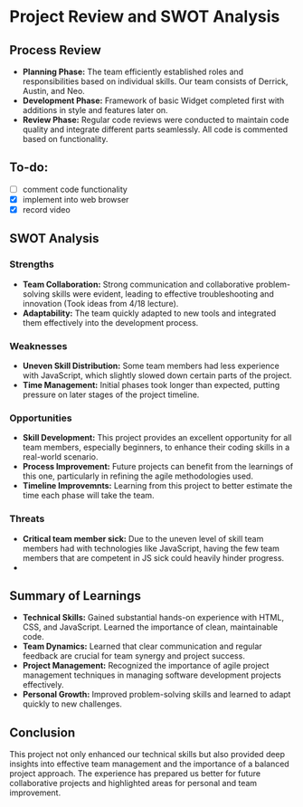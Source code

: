 # Project Review and SWOT Analysis

## Process Review
- **Planning Phase:** The team efficiently established roles and responsibilities based on individual skills. Our team consists of Derrick, Austin, and Neo.
- **Development Phase:** Framework of basic Widget completed first with additions in style and features later on.
- **Review Phase:** Regular code reviews were conducted to maintain code quality and integrate different parts seamlessly. All code is commented based on functionality.

## To-do:
- [ ] comment code functionality
- [x] implement into web browser
- [x] record video

## SWOT Analysis

### Strengths
- **Team Collaboration:** Strong communication and collaborative problem-solving skills were evident, leading to effective troubleshooting and innovation (Took ideas from 4/18 lecture).
- **Adaptability:** The team quickly adapted to new tools and integrated them effectively into the development process.

### Weaknesses
- **Uneven Skill Distribution:** Some team members had less experience with JavaScript, which slightly slowed down certain parts of the project.
- **Time Management:** Initial phases took longer than expected, putting pressure on later stages of the project timeline.

### Opportunities
- **Skill Development:** This project provides an excellent opportunity for all team members, especially beginners, to enhance their coding skills in a real-world scenario.
- **Process Improvement:** Future projects can benefit from the learnings of this one, particularly in refining the agile methodologies used.
- **Timeline Improvemnts:** Learning from this project to better estimate the time each phase will take the team.

### Threats
- **Critical team member sick:** Due to the uneven level of skill team members had with technologies like JavaScript, having the few team members that are competent in JS sick could heavily hinder progress.
- 

## Summary of Learnings
- **Technical Skills:** Gained substantial hands-on experience with HTML, CSS, and JavaScript. Learned the importance of clean, maintainable code.
- **Team Dynamics:** Learned that clear communication and regular feedback are crucial for team synergy and project success.
- **Project Management:** Recognized the importance of agile project management techniques in managing software development projects effectively.
- **Personal Growth:** Improved problem-solving skills and learned to adapt quickly to new challenges.

## Conclusion
This project not only enhanced our technical skills but also provided deep insights into effective team management and the importance of a balanced project approach. The experience has prepared us better for future collaborative projects and highlighted areas for personal and team improvement.
